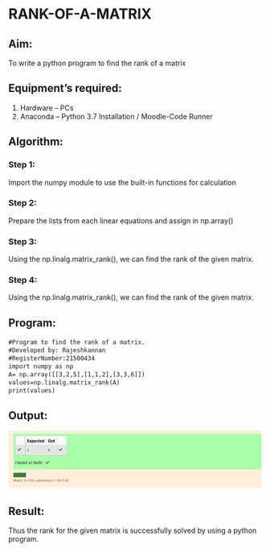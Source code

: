 # RANK-OF-A-MATRIX
## Aim:
To write a python program to find the rank of a matrix
## Equipment’s required:
1. 	Hardware – PCs
2. 	Anaconda – Python 3.7 Installation / Moodle-Code Runner
## Algorithm:
### Step 1: 
Import the numpy module to use the built-in functions for calculation
### Step 2: 
Prepare the lists from each linear equations and assign in np.array()
### Step 3: 
Using the np.linalg.matrix_rank(), we can find the rank of the given matrix.
### Step 4: 
Using the np.linalg.matrix_rank(), we can find the rank of the given matrix.
## Program:
```
#Program to find the rank of a matrix.
#Developed by: Rajeshkannan
#RegisterNumber:21500434
import numpy as np
A= np.array([[3,2,5],[1,1,2],[3,3,6]])
values=np.linalg.matrix_rank(A)
print(values)
```
## Output:
![output1](ROTM.png)
## Result:
Thus the rank for the given matrix is successfully solved by  using a python program.

